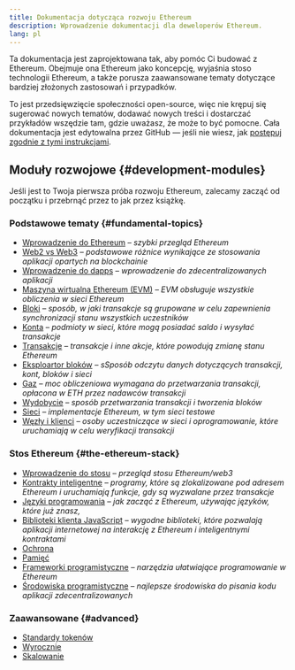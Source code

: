 ```yaml
---
title: Dokumentacja dotycząca rozwoju Ethereum
description: Wprowadzenie dokumentacji dla deweloperów Ethereum.
lang: pl
---
```


Ta dokumentacja jest zaprojektowana tak, aby pomóc Ci budować z Ethereum. Obejmuje ona Ethereum jako koncepcję, wyjaśnia stoso technologii Ethereum, a także porusza zaawansowane tematy dotyczące bardziej złożonych zastosowań i przypadków.

To jest przedsięwzięcie społeczności open-source, więc nie krępuj się sugerować nowych tematów, dodawać nowych treści i dostarczać przykładów wszędzie tam, gdzie uważasz, że może to być pomocne. Cała dokumentacja jest edytowalna przez GitHub — jeśli nie wiesz, jak [postępuj zgodnie z tymi instrukcjami](https://github.com/ethereum/ethereum-org-website/blob/dev/README.md).

## Moduły rozwojowe {#development-modules}

Jeśli jest to Twoja pierwsza próba rozwoju Ethereum, zalecamy zacząć od początku i przebrnąć przez to jak przez książkę.

### Podstawowe tematy {#fundamental-topics}

- [Wprowadzenie do Ethereum](/developers/docs/intro-to-ethereum/) _– szybki przegląd Ethereum_
- [Web2 vs Web3](/developers/docs/web2-vs-web3/) <em x-id="4">– podstawowe różnice wynikające ze stosowania aplikacji opartych na blockchainie</em>
- [Wprowadzenie do dapps](/developers/docs/dapps/) <em x-id="4">– wprowadzenie do zdecentralizowanych aplikacji</em>
- [Maszyna wirtualna Ethereum (EVM)](/developers/docs/evm/) _– EVM obsługuje wszystkie obliczenia w sieci Ethereum_
- [Bloki](/developers/docs/blocks/) _– sposób, w jaki transakcje są grupowane w celu zapewnienia synchronizacji stanu wszystkich uczestników_
- [Konta](/developers/docs/accounts/) _– podmioty w sieci, które mogą posiadać saldo i wysyłać transakcje_
- [Transakcje](/developers/docs/transactions/) _– transakcje i inne akcje, które powodują zmianę stanu Ethereum_
- [Eksploartor bloków](/developers/docs/data-and-analytics/block-explorers/) _– sSposób odczytu danych dotyczących transakcji, kont, bloków i sieci_
- <a href="/developers/docs/gas/">Gaz</a> <em x-id="4">– moc obliczeniowa wymagana do przetwarzania transakcji, opłacona w ETH przez nadawców transakcji</em>
- [Wydobycie](/developers/docs/consensus-mechanisms/pow/mining/) _– sposób przetwarzania transakcji i tworzenia bloków_
- [Sieci](/developers/docs/networks/) _– implementacje Ethereum, w tym sieci testowe_
- <a href="/developers/docs/nodes-and-clients/">Węzły i klienci</a> _– osoby uczestniczące w sieci i oprogramowanie, które uruchamiają w celu weryfikacji transakcji_

### Stos Ethereum {#the-ethereum-stack}

- [Wprowadzenie do stosu](/developers/docs/ethereum-stack/) <em x-id="4">– przegląd stosu Ethereum/web3</em>
- [Kontrakty inteligentne](/developers/docs/smart-contracts/) _– programy, które są zlokalizowane pod adresem Ethereum i uruchamiają funkcje, gdy są wyzwalane przez transakcje_
- [Języki programowania](/developers/docs/programming-languages/) _– jak zacząć z Ethereum, używając języków, które już znasz,_
- [Biblioteki klienta JavaScript](/developers/docs/apis/javascript/) _– wygodne biblioteki, które pozwalają aplikacji internetowej na interakcję z Ethereum i inteligentnymi kontraktami_
- [Ochrona](/developers/docs/smart-contracts/security/)
- [Pamięć](/developers/docs/storage/)
- [Frameworki programistyczne](/developers/docs/frameworks/) _– narzędzia ułatwiające programowanie w Ethereum_
- [Środowiska programistyczne](/developers/docs/ides/) _– najlepsze środowiska do pisania kodu aplikacji zdecentralizowanych_

### Zaawansowane {#advanced}

- [Standardy tokenów](/developers/docs/standards/tokens/)
- [Wyrocznie](/developers/docs/oracles/)
- [Skalowanie](/developers/docs/scaling/)
